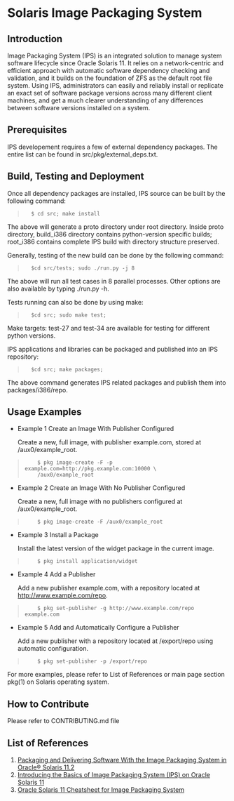# Solaris Image Packaging System

## Introduction

Image Packaging System (IPS) is an integrated solution to manage system software lifecycle since Oracle Solaris 11. It relies on a network-centric and efficient approach with automatic software dependency checking and validation, and it builds on the foundation of ZFS as the default root file system. Using IPS, administrators can easily and reliably install or replicate an exact set of software package versions across many different client machines, and get a much clearer understanding of any differences between software versions installed on a system.


## Prerequisites

IPS developement requires a few of external dependency packages. The entire list can be found in src/pkg/external_deps.txt.


## Build, Testing and Deployment

Once all dependency packages are installed, IPS source can be built by the following command:
>       $ cd src; make install

The above will generate a proto directory under root directory. Inside proto directory, build_i386
directory contains python-version specific builds; root_i386 contains complete IPS build with
directory structure preserved.

Generally, testing of the new build can be done by the following command:
>       $cd src/tests; sudo ./run.py -j 8

The above will run all test cases in 8 parallel processes. Other options are
also available by typing ./run.py -h.

Tests running can also be done by using make:
>       $cd src; sudo make test;

Make targets: test-27 and test-34 are available for testing for different python versions.


IPS applications and libraries can be packaged and published into an IPS repository:
>       $cd src; make packages;

The above command generates IPS related packages and publish them into packages/i386/repo.

## Usage Examples

* Example 1 Create an Image With Publisher Configured

    Create a new, full image, with publisher example.com, stored at /aux0/example_root.

>         $ pkg image-create -F -p example.com=http://pkg.example.com:10000 \
>         /aux0/example_root

* Example 2 Create an Image With No Publisher Configured

    Create a new, full image with no publishers configured at /aux0/example_root.

>         $ pkg image-create -F /aux0/example_root

* Example 3 Install a Package

    Install the latest version of the widget package in the current image.

>         $ pkg install application/widget

* Example 4 Add a Publisher

    Add a new publisher example.com, with a repository located at http://www.example.com/repo.

>         $ pkg set-publisher -g http://www.example.com/repo example.com

* Example 5 Add and Automatically Configure a Publisher

    Add a new publisher with a repository located at /export/repo using automatic configuration.

>         $ pkg set-publisher -p /export/repo

For more examples, please refer to List of References or main page section pkg(1) on Solaris operating system.

## How to Contribute

Please refer to CONTRIBUTING.md file


## List of References

1. [Packaging and Delivering Software With the Image Packaging System in Oracle® Solaris 11.2](https://docs.oracle.com/cd/E36784_01/html/E36856/)
2. [Introducing the Basics of Image Packaging System (IPS) on Oracle Solaris 11](http://www.oracle.com/technetwork/articles/servers-storage-admin/o11-083-ips-basics-523756.html)
3. [Oracle Solaris 11 Cheatsheet for Image Packaging System](http://www.oracle.com/technetwork/server-storage/solaris11/documentation/ips-one-liners-032011-337775.pdf)

